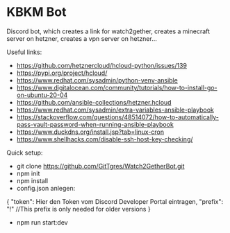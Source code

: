 # KBKM Bot 
Discord bot, which creates a link for watch2gether, creates a minecraft server on hetzner, creates a vpn server on hetzner...  

Useful links:

- https://github.com/hetznercloud/hcloud-python/issues/139
- https://pypi.org/project/hcloud/
- https://www.redhat.com/sysadmin/python-venv-ansible
- https://www.digitalocean.com/community/tutorials/how-to-install-go-on-ubuntu-20-04
- https://github.com/ansible-collections/hetzner.hcloud
- https://www.redhat.com/sysadmin/extra-variables-ansible-playbook
- https://stackoverflow.com/questions/48514072/how-to-automatically-pass-vault-password-when-running-ansible-playbook
- https://www.duckdns.org/install.jsp?tab=linux-cron
- https://www.shellhacks.com/disable-ssh-host-key-checking/

Quick setup:

- git clone https://github.com/GitTgres/Watch2GetherBot.git
- npm init
- npm install
- config.json anlegen:

{
    "token": Hier den Token vom Discord Developer Portal eintragen,
    "prefix": "!" //This prefix is only needed for older versions
}
- npm run start:dev
